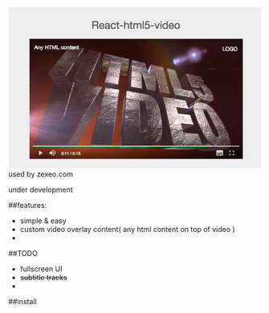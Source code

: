![preview](snapshot.jpg)
used by zexeo.com

under development



##features:
 - simple & easy
 - custom video overlay content( any html content on top of video )
 - 

##TODO
 - fullscreen UI
 - ~~subtitle tracks~~
 - 

##install
